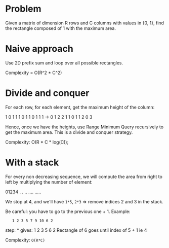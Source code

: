 # Problem

Given a matrix of dimension R rows and C columns with values in {0, 1}, find the rectangle composed of 1 with the maximum area.


# Naive approach

Use 2D prefix sum and loop over all possible rectangles.

Complexity = O(R^2 * C^2)


# Divide and conquer

For each row, for each element, get the maximum height of the column:

1 0 1 1    1 0 1 1
0 1 1 1 -> 0 1 2 2
1 1 0 1    1 2 0 3

Hence, once we have the heights, use Range Minimum Query recursively
to get the maximum area. This is a divide and conquer strategy.

Complexity: O(R * C * log(C));


# With a stack

For every non decreasing sequence, we will compute the area from right to left
by multiplying the number of element:

01234
   .
   .
  ..
 ....
.....

We stop at 4, and we'll have `1*5`, `2*3` => remove indices 2 and 3 in the
stack.

Be careful: you have to go to the previous one + 1. Example:

       1 2 3 5 7 9 10 6 2
step:                 *
gives: 1 2 3 5 6 2
Rectangle of 6 goes until index of 5 + 1 ie 4

Complexity: `O(R*C)`



<!-- https://www.geeksforgeeks.org/largest-rectangle-under-histogram/ -->
